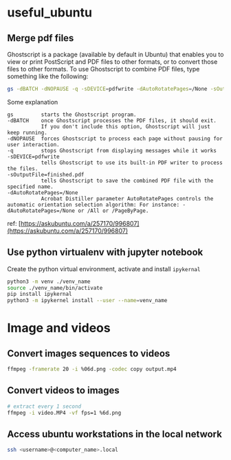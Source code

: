 # useful_ubuntu
## Merge pdf files
Ghostscript is a package (available by default in Ubuntu) that enables you to view or print PostScript and PDF files to other formats, or to convert those files to other formats.
To use Ghostscript to combine PDF files, type something like the following:

```bash
gs -dBATCH -dNOPAUSE -q -sDEVICE=pdfwrite -dAutoRotatePages=/None -sOutputFile=output.pdf  input_file1.pdf input_file2.pdf
```

Some explanation
```
gs         starts the Ghostscript program.
-dBATCH    once Ghostscript processes the PDF files, it should exit.
           If you don't include this option, Ghostscript will just keep running.
-dNOPAUSE  forces Ghostscript to process each page without pausing for user interaction.
-q         stops Ghostscript from displaying messages while it works
-sDEVICE=pdfwrite 
           tells Ghostscript to use its built-in PDF writer to process the files.
-sOutputFile=finished.pdf
           tells Ghostscript to save the combined PDF file with the specified name.
-dAutoRotatePages=/None
           Acrobat Distiller parameter AutoRotatePages controls the automatic orientation selection algorithm: For instance: -dAutoRotatePages=/None or /All or /PageByPage.
```

ref: [https://askubuntu.com/a/257170/996807](https://askubuntu.com/a/257170/996807)

## Use python virtualenv with jupyter notebook
Create the python virtual environment, activate and install `ipykernal`
```bash
python3 -m venv ./venv_name
source ./venv_name/bin/activate
pip install ipykernal
python3 -m ipykernel install --user --name=venv_name
```

# Image and videos
## Convert images sequences to videos
```bash
ffmpeg -framerate 20 -i %06d.png -codec copy output.mp4
```
## Convert videos to images
```bash
# extract every 1 second
ffmpeg -i video.MP4 -vf fps=1 %6d.png
```

## Access ubuntu workstations in the local network
```bash
ssh <username>@<computer_name>.local
```
